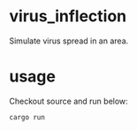 # virus_inflection
Simulate virus spread in an area.

# usage

Checkout source and run below:

```
cargo run
```
